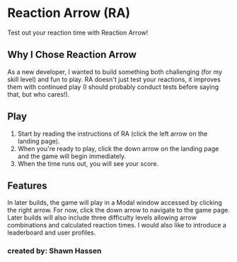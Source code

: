 
# Reaction Arrow (RA)

Test out your reaction time with Reaction Arrow!

## Why I Chose Reaction Arrow

As a new developer, I wanted to build something both challenging (for my skill level) and fun to play. RA doesn't just test your reactions, it improves them with continued play (I should probably conduct tests before saying that, but who cares!).

## Play

1. Start by reading the instructions of RA (click the left arrow on the landing page).
2. When you're ready to play, click the down arrow on the landing page and the game will begin immediately.
3. When the time runs out, you will see your score.

## Features

In later builds, the game will play in a Modal window accessed by clicking the right arrow. For now, click the down arrow to navigate to the game page. Later builds will also include three difficulty levels allowing arrow combinations and calculated reaction times. I would also like to introduce a leaderboard and user profiles.

### created by: Shawn Hassen


